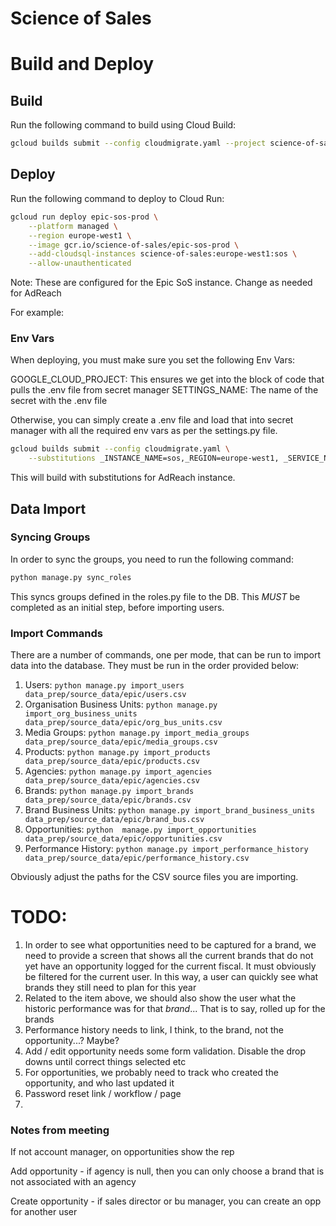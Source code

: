 Science of Sales
================

# Build and Deploy

## Build

Run the following command to build using Cloud Build:

```bash
gcloud builds submit --config cloudmigrate.yaml --project science-of-sales
```
## Deploy

Run the following command to deploy to Cloud Run:

```bash
gcloud run deploy epic-sos-prod \
    --platform managed \
    --region europe-west1 \
    --image gcr.io/science-of-sales/epic-sos-prod \
    --add-cloudsql-instances science-of-sales:europe-west1:sos \
    --allow-unauthenticated
```

Note: These are configured for the Epic SoS instance. Change as needed for AdReach

For example:

### Env Vars

When deploying, you must make sure you set the following Env Vars:

GOOGLE_CLOUD_PROJECT: This ensures we get into the block of code that pulls the .env file from secret manager
SETTINGS_NAME: The name of the secret with the .env file

Otherwise, you can simply create a .env file and load that into secret manager with all the required env vars as per the
settings.py file.

```bash
gcloud builds submit --config cloudmigrate.yaml \
    --substitutions _INSTANCE_NAME=sos,_REGION=europe-west1, _SERVICE_NAME=adreach-sos-prod, _SECRET_SETTINGS_NAME=adreach_sos_settings
```

This will build with substitutions for AdReach instance.

## Data Import

### Syncing Groups

In order to sync the groups, you need to run the following command:

```bash
python manage.py sync_roles
```

This syncs groups defined in the roles.py file to the DB. This *MUST* be completed as an initial step, before importing
users.

### Import Commands

There are a number of commands, one per mode, that can be run to import data into the database. They must be run in the
order provided below:

1. Users: `python manage.py import_users data_prep/source_data/epic/users.csv`
2. Organisation Business Units: `python manage.py import_org_business_units data_prep/source_data/epic/org_bus_units.csv`
3. Media Groups: `python manage.py import_media_groups data_prep/source_data/epic/media_groups.csv`
4. Products: `python manage.py import_products data_prep/source_data/epic/products.csv`
5. Agencies: `python manage.py import_agencies data_prep/source_data/epic/agencies.csv`
6. Brands: `python manage.py import_brands data_prep/source_data/epic/brands.csv`
7. Brand Business Units: `python manage.py import_brand_business_units data_prep/source_data/epic/brand_bus.csv`
8. Opportunities: `python  manage.py import_opportunities data_prep/source_data/epic/opportunities.csv`
9. Performance History: `python manage.py import_performance_history data_prep/source_data/epic/performance_history.csv`

Obviously adjust the paths for the CSV source files you are importing.


# TODO:

1. In order to see what opportunities need to be captured for a brand, we need to provide a
    screen that shows all the current brands that do not yet have an opportunity logged for
    the current fiscal. It must obviously be filtered for the current user. In this way, a user
    can quickly see what brands they still need to plan for this year
2. Related to the item above, we should also show the user what the historic performance was
    for that *brand*... That is to say, rolled up for the brands
3. Performance history needs to link, I think, to the brand, not the opportunity...? Maybe?
4. Add / edit opportunity needs some form validation. Disable the drop downs until correct things selected etc
5. For opportunities, we probably need to track who created the opportunity, and who last updated it
6. Password reset link / workflow / page
7. 


### Notes from meeting

If not account manager, on opportunities show the rep

Add opportunity - if agency is null, then you can only choose a brand that is not associated with an agency

Create opportunity - if sales director or bu manager, you can create an opp for another user